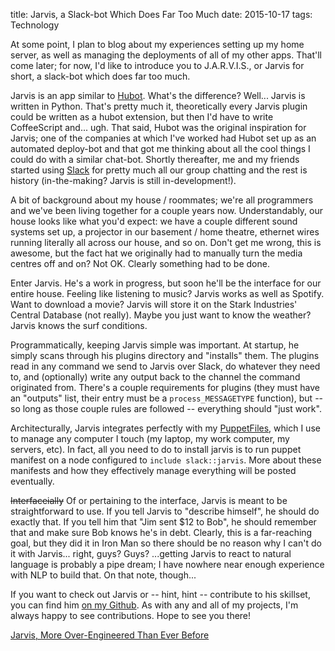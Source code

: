 title: Jarvis, a Slack-bot Which Does Far Too Much
date: 2015-10-17
tags: Technology

At some point, I plan to blog about my experiences setting up my home server,
as well as managing the deployments of all of my other apps. That'll come later;
for now, I'd like to introduce you to J.A.R.V.I.S., or Jarvis for short, a
slack-bot which does far too much.

Jarvis is an app similar to [Hubot](https://hubot.github.com/). What's the
difference? Well... Jarvis is written in Python. That's pretty much it,
theoretically every Jarvis plugin could be written as a hubot extension, but
then I'd have to write CoffeeScript and... ugh. That said, Hubot was the
original inspiration for Jarvis; one of the companies at which I've worked had
Hubot set up as an automated deploy-bot and that got me thinking about all the
cool things I could do with a similar chat-bot. Shortly thereafter, me and my
friends started using [Slack](https://slack.com/) for pretty much all our group
chatting and the rest is history (in-the-making? Jarvis is still
in-development!).

A bit of background about my house / roommates; we're all programmers and we've
been living together for a couple years now. Understandably, our house looks
like what you'd expect: we have a couple different sound systems set up, a
projector in our basement / home theatre, ethernet wires running literally all
across our house, and so on. Don't get me wrong, this is awesome, but the fact
hat we originally had to manually turn the media centres off and on? Not OK.
Clearly something had to be done.

Enter Jarvis. He's a work in progress, but soon he'll be the interface for our
entire house. Feeling like listening to music? Jarvis works as well as Spotify.
Want to download a movie? Jarvis will store it on the Stark Industries' Central
Database (not really). Maybe you just want to know the weather? Jarvis knows the
surf conditions.

Programmatically, keeping Jarvis simple was important. At startup, he simply
scans through his plugins directory and "installs" them. The plugins read in any
command we send to Jarvis over Slack, do whatever they need to, and (optionally)
write any output back to the channel the command originated from. There's a
couple requirements for plugins (they must have an "outputs" list, their entry
must be a `process_MESSAGETYPE` function), but -- so long as those couple rules
are followed -- everything should "just work".

Architecturally, Jarvis integrates perfectly with my
[PuppetFiles](https://github.com/TheKevJames/dotfiles), which I use to manage
any computer I touch (my laptop, my work computer, my servers, etc). In fact,
all you need to do to install jarvis is to run puppet manifest on a node
configured to `include slack::jarvis`. More about these manifests and how they
effectively manage everything will be posted eventually.

<strike>Interfaceially</strike> Of or pertaining to the interface, Jarvis is
meant to be straightforward to use. If you tell Jarvis to "describe himself", he
should do exactly that. If you tell him that "Jim sent $12 to Bob", he should
remember that and make sure Bob knows he's in debt. Clearly, this is a
far-reaching goal, but they did it in Iron Man so there should be no reason why
I can't do it with Jarvis... right, guys? Guys? ...getting Jarvis to react to
natural language is probably a pipe dream; I have nowhere near enough experience
with NLP to build that. On that note, though...

If you want to check out Jarvis or -- hint, hint -- contribute to his skillset,
you can find him [on my Github](https://github.com/TheKevJames/jarvis). As with
any and all of my projects, I'm always happy to see contributions. Hope to see
you there!

<div class='next-post'><a href='/blog/2016-01-19-jarvis-rewrite'>Jarvis, More
Over-Engineered Than Ever Before</a></div>
